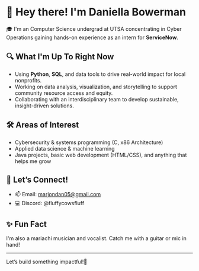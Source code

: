 # 👋 Hey there! I'm Daniella Bowerman

🎓 I'm an Computer Science undergrad at UTSA concentrating in Cyber Operations gaining hands-on experience as an intern for **ServiceNow**.

## 🔍 What I'm Up To Right Now
- Using **Python**, **SQL**, and data tools to drive real-world impact for local nonprofits.
- Working on data analysis, visualization, and storytelling to support community resource access and equity.
- Collaborating with an interdisciplinary team to develop sustainable, insight-driven solutions.

## 🛠️ Areas of Interest
- Cybersecurity & systems programming (C, x86 Architecture)
- Applied data science & machine learning
- Java projects, basic web development (HTML/CSS), and anything that helps me grow

## 💬 Let’s Connect!
- 📫 Email: marjondan05@gmail.com  
- 💻 Discord: @fluffycowsfluff

## ✨ Fun Fact
I'm also a mariachi musician and vocalist. Catch me with a guitar or mic in hand!

---

Let’s build something impactful!🚀
